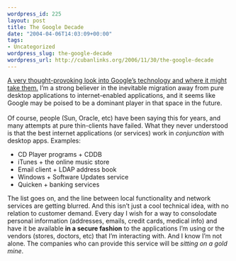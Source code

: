 ```yaml
--- 
wordpress_id: 225
layout: post
title: The Google Decade
date: "2004-04-06T14:03:09+00:00"
tags: 
- Uncategorized
wordpress_slug: the-google-decade
wordpress_url: http://cubanlinks.org/2006/11/30/the-google-decade
---
```

<p><a href="http://blog.topix.net/archives/000016.html">A very thought-provoking look into Google&#8217;s technology and where it might take them.</a>  I&#8217;m a strong believer in the inevitable migration away from pure desktop applications to internet-enabled applications, and it seems like Google may be poised to be a dominant player in that space in the future.
<br/><br/>
Of course, people (Sun, Oracle, etc) have been saying this for years, and many attempts at pure thin-clients have failed.  What they never understood is that the best internet applications (or services) work in <em>conjunction</em> with desktop apps. Examples:<br/>
<ul>
<li>CD Player programs + <span class="caps">CDDB</span></li>
<li>iTunes + the online music store</li>
<li>Email client + <span class="caps">LDAP</span> address book</li>
<li>Windows + Software Updates service</li>
<li>Quicken + banking services</li>
</ul>
The list goes on, and the line between local functionality and network services are getting blurred.  And this isn&#8217;t just a cool technical idea, with no relation to customer demand.  Every day I wish for a way to consolodate personal information (addresses, emails, credit cards, medical info) and have it be available <b>in a secure fashion</b> to the applications I&#8217;m using or the vendors (stores, doctors, etc) that I&#8217;m interacting with.  And I know I&#8217;m not alone.  The companies who can provide this service will be <em>sitting on a gold mine</em>.</p>
